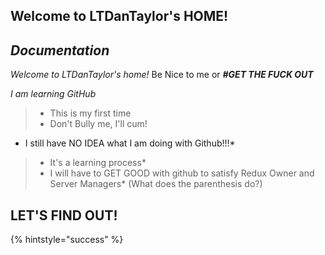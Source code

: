 ## Welcome to LTDanTaylor's HOME!

  ## ***Documentation***

  *Welcome to LTDanTaylor's home!* Be Nice to me or ***#GET THE FUCK OUT***
   
  *I am learning GitHub*
  > * This is my first time
  > * Don't Bully me, I'll cum!

* I still have NO IDEA what I am doing with Github!!!*
>* It's a learning process*
>* I will have to GET GOOD with github to satisfy Redux Owner and Server Managers*
>(What does the parenthesis do?)
## LET'S FIND OUT!

{% hintstyle="success" %}
